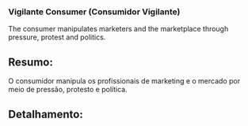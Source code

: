 ### Vigilante Consumer (Consumidor Vigilante)

The consumer manipulates marketers and the marketplace through pressure, protest and politics.

## Resumo:

O consumidor manipula os profissionais de marketing e o mercado por meio de pressão, protesto e política.​

## Detalhamento: 